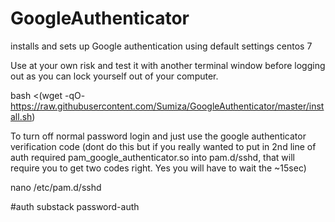 # GoogleAuthenticator
installs and sets up Google authentication using default settings centos 7

Use at your own risk and test it with another terminal window before logging out as you can lock yourself out of your computer.

bash <(wget -qO- https://raw.githubusercontent.com/Sumiza/GoogleAuthenticator/master/install.sh)

To turn off normal password login and just use the google authenticator verification code (dont do this but if you really wanted to put in 2nd line of auth required pam_google_authenticator.so into pam.d/sshd, that will require you to get two codes right. Yes you will have to wait the ~15sec)

nano /etc/pam.d/sshd

#auth       substack     password-auth
